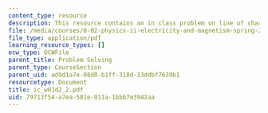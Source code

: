 ```yaml
---
content_type: resource
description: This resource contains an in class problem on line of charge.
file: /media/courses/8-02-physics-ii-electricity-and-magnetism-spring-2007/79713f54a7ea581e911a1bbb7e3942aa_ic_w01d2_2.pdf
file_type: application/pdf
learning_resource_types: []
ocw_type: OCWFile
parent_title: Problem Solving
parent_type: CourseSection
parent_uid: ad9d1a7e-98d0-b1ff-318d-13ddbf7639b1
resourcetype: Document
title: ic_w01d2_2.pdf
uid: 79713f54-a7ea-581e-911a-1bbb7e3942aa
---
```

